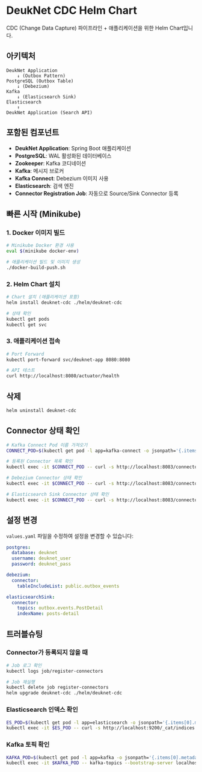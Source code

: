 # DeukNet CDC Helm Chart

CDC (Change Data Capture) 파이프라인 + 애플리케이션을 위한 Helm Chart입니다.

## 아키텍처

```
DeukNet Application
    ↓ (Outbox Pattern)
PostgreSQL (Outbox Table)
    ↓ (Debezium)
Kafka
    ↓ (Elasticsearch Sink)
Elasticsearch
    ↑
DeukNet Application (Search API)
```

## 포함된 컴포넌트

- **DeukNet Application**: Spring Boot 애플리케이션
- **PostgreSQL**: WAL 활성화된 데이터베이스
- **Zookeeper**: Kafka 코디네이션
- **Kafka**: 메시지 브로커
- **Kafka Connect**: Debezium 이미지 사용
- **Elasticsearch**: 검색 엔진
- **Connector Registration Job**: 자동으로 Source/Sink Connector 등록

## 빠른 시작 (Minikube)

### 1. Docker 이미지 빌드

```bash
# Minikube Docker 환경 사용
eval $(minikube docker-env)

# 애플리케이션 빌드 및 이미지 생성
./docker-build-push.sh
```

### 2. Helm Chart 설치

```bash
# Chart 설치 (애플리케이션 포함)
helm install deuknet-cdc ./helm/deuknet-cdc

# 상태 확인
kubectl get pods
kubectl get svc
```

### 3. 애플리케이션 접속

```bash
# Port Forward
kubectl port-forward svc/deuknet-app 8080:8080

# API 테스트
curl http://localhost:8080/actuator/health
```

## 삭제

```bash
helm uninstall deuknet-cdc
```

## Connector 상태 확인

```bash
# Kafka Connect Pod 이름 가져오기
CONNECT_POD=$(kubectl get pod -l app=kafka-connect -o jsonpath='{.items[0].metadata.name}')

# 등록된 Connector 목록 확인
kubectl exec -it $CONNECT_POD -- curl -s http://localhost:8083/connectors

# Debezium Connector 상태 확인
kubectl exec -it $CONNECT_POD -- curl -s http://localhost:8083/connectors/debezium-postgres-source/status

# Elasticsearch Sink Connector 상태 확인
kubectl exec -it $CONNECT_POD -- curl -s http://localhost:8083/connectors/elasticsearch-sink-post-detail/status
```

## 설정 변경

`values.yaml` 파일을 수정하여 설정을 변경할 수 있습니다:

```yaml
postgres:
  database: deuknet
  username: deuknet_user
  password: deuknet_pass

debezium:
  connector:
    tableIncludeList: public.outbox_events

elasticsearchSink:
  connector:
    topics: outbox.events.PostDetail
    indexName: posts-detail
```

## 트러블슈팅

### Connector가 등록되지 않을 때

```bash
# Job 로그 확인
kubectl logs job/register-connectors

# Job 재실행
kubectl delete job register-connectors
helm upgrade deuknet-cdc ./helm/deuknet-cdc
```

### Elasticsearch 인덱스 확인

```bash
ES_POD=$(kubectl get pod -l app=elasticsearch -o jsonpath='{.items[0].metadata.name}')
kubectl exec -it $ES_POD -- curl -s http://localhost:9200/_cat/indices
```

### Kafka 토픽 확인

```bash
KAFKA_POD=$(kubectl get pod -l app=kafka -o jsonpath='{.items[0].metadata.name}')
kubectl exec -it $KAFKA_POD -- kafka-topics --bootstrap-server localhost:9092 --list
```
